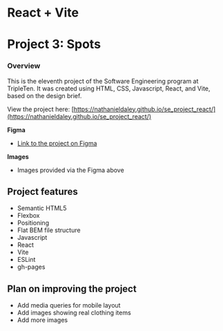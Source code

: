 # React + Vite

# Project 3: Spots

### Overview

This is the eleventh project of the Software Engineering program at TripleTen. It was created using HTML, CSS, Javascript, React, and Vite, based on the design brief.

View the project here:
[https://nathanieldaley.github.io/se_project_react/](https://nathanieldaley.github.io/se_project_react/)

**Figma**

- [Link to the project on Figma](https://www.figma.com/design/F03bTb81Pw8IDPj5Y9rc5i/Sprint-10-%7C-WTWR?node-id=568-289&node-type=frame&t=LfmJehh9mz8MZyOo-0)

**Images**

- Images provided via the Figma above

## Project features

- Semantic HTML5
- Flexbox
- Positioning
- Flat BEM file structure
- Javascript
- React
- Vite
- ESLint
- gh-pages

## Plan on improving the project

- Add media queries for mobile layout
- Add images showing real clothing items
- Add more images

